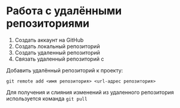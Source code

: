 # Работа с удалёнными репозиториями
1. Создать аккаунт на GitHub
2. Создать локальный репозиторий
3. Создать удаленный репозиторий
4. Связать удаленный репозиторий с 

Добавить удалённый репозиторий к проекту:
```
git remote add <имя репозитория> <url-адрес репозитория>
```
Для получения и слияния изменений из удаленного репозитория используется команда `git pull`
